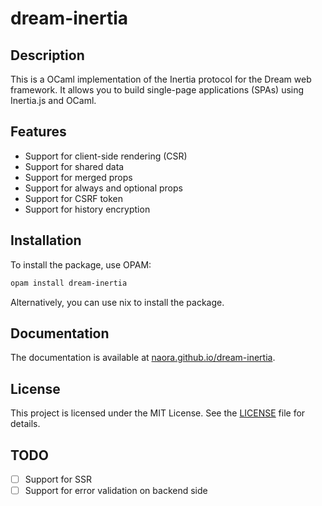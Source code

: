 # dream-inertia
## Description
This is a OCaml implementation of the Inertia protocol for the Dream web framework. It allows you to build single-page applications (SPAs) using Inertia.js and OCaml.

## Features
- Support for client-side rendering (CSR)
- Support for shared data
- Support for merged props
- Support for always and optional props
- Support for CSRF token
- Support for history encryption

## Installation
To install the package, use OPAM:
```bash
opam install dream-inertia
```
Alternatively, you can use nix to install the package.

## Documentation

The documentation is available at [naora.github.io/dream-inertia](https://naora.github.io/dream-inertia/dream-inertia/Dream_inertia/index.html).

## License
This project is licensed under the MIT License. See the [LICENSE](LICENSE) file for details.

## TODO
- [ ] Support for SSR
- [ ] Support for error validation on backend side
